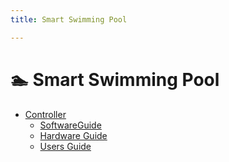 ```yaml
---
title: Smart Swimming Pool

---
```


# 🏊 Smart Swimming Pool

- [Controller](https://smart-swimmingpool.github.io/pool-controller/)
  - [SoftwareGuide](https://smart-swimmingpool.github.io/pool-controller/software-guide.html)
  - [Hardware Guide](https://smart-swimmingpool.github.io/pool-controller/hardware-guide.html)
  - [Users Guide](https://smart-swimmingpool.github.io/pool-controller/users-guide.html)
